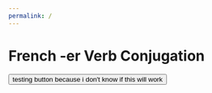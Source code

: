 ```yaml
---
permalink: /
---
```


# French -er Verb Conjugation

<button onclick="alert('hi')">testing button because i don't know if this will work</button>
